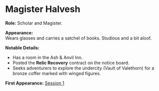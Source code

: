 # Magister Halvesh

**Role:** Scholar and Magister.

**Appearance:**  
Wears glasses and carries a satchel of books. Studious and a bit aloof.

**Notable Details:**  
- Has a room in the Ash & Anvil Inn.
- Posted the **Relic Recovery** contract on the notice board.
- Seeks adventurers to explore the undercity (Vault of Valethorn) for a bronze coffer marked with winged figures.

**First Appearance:** [Session 1](../campaigns/session-1.md)